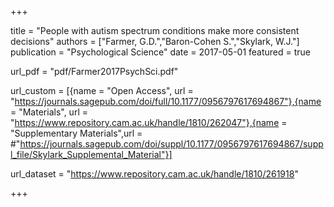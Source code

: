 +++

title = "People with autism spectrum conditions make more consistent decisions"
authors = ["Farmer, G.D.","Baron-Cohen S.","Skylark, W.J."]
publication = "Psychological Science"
date = 2017-05-01
featured = true

url_pdf = "pdf/Farmer2017PsychSci.pdf"

url_custom = [{name = "Open Access", url = "https://journals.sagepub.com/doi/full/10.1177/0956797617694867"},{name = "Materials", url = "https://www.repository.cam.ac.uk/handle/1810/262047"},{name = "Supplementary Materials",url = #"https://journals.sagepub.com/doi/suppl/10.1177/0956797617694867/suppl_file/Skylark_Supplemental_Material"}]

url_dataset = "https://www.repository.cam.ac.uk/handle/1810/261918"



+++
